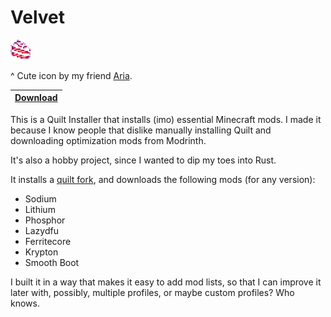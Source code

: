 # Velvet

![Icon](docs/icon.png)

^ Cute icon by my friend [Aria](https://twitter.com/sepiaclockworks).

|[Download](https://nightly.link/derspyy/velvet/workflows/rust/main)|
|--|

This is a Quilt Installer that installs (imo) essential Minecraft mods.
I made it because I know people that dislike manually installing Quilt and downloading optimization mods from Modrinth.

It's also a hobby project, since I wanted to dip my toes into Rust.

It installs a [quilt fork](https://github.com/derspyy/velvet-quilt-loader), and downloads the following mods (for any version):

- Sodium
- Lithium
- Phosphor
- Lazydfu
- Ferritecore
- Krypton
- Smooth Boot

I built it in a way that makes it easy to add mod lists, so that I can improve it later with, possibly, multiple profiles, or maybe custom profiles? Who knows.